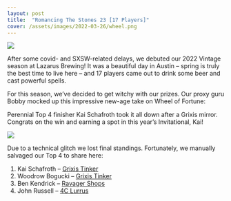 ```yaml
---
layout: post
title:  "Romancing The Stones 23 [17 Players]"
cover: /assets/images/2022-03-26/wheel.png
---
```


![]({{site.cdn_url}}/assets/images/2022-03-26/wheel.png)

After some covid- and SXSW-related delays, we debuted our 2022 Vintage season at Lazarus
Brewing! It was a beautiful day in Austin – spring is truly the best time to live here –
and 17 players came out to drink some beer and cast powerful spells.

For this season, we’ve decided to get witchy with our prizes. Our proxy guru Bobby
mocked up this impressive new-age take on Wheel of Fortune:


Perennial Top 4 finisher Kai Schafroth took it all down after a Grixis mirror. Congrats
on the win and earning a spot in this year’s Invitational, Kai!

![]({{site.cdn_url}}/assets/images/2022-03-26/rts_23_kai.jpg)

Due to a technical glitch we lost final standings. Fortunately, we manually salvaged
our Top 4 to share here:

1.	Kai Schafroth – [Grixis Tinker]({{site.cdn_url}}/assets/images/2022-03-26/kai.pdf)
2.	Woodrow Bogucki – [Grixis Tinker]({{site.cdn_url}}/assets/images/2022-03-26/woodrow.jpg)
3.	Ben Kendrick – [Ravager Shops]({{site.cdn_url}}/assets/images/2022-03-26/ben.pdf)
4.	John Russell – [4C Lurrus]({{site.cdn_url}}/assets/images/2022-03-26/john.pdf)

